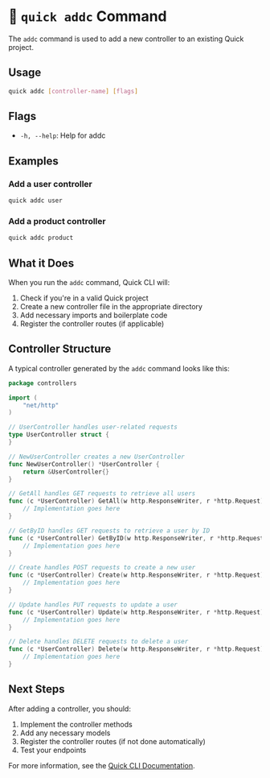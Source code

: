 # 🧩 `quick addc` Command

The `addc` command is used to add a new controller to an existing Quick project.

## Usage

```bash
quick addc [controller-name] [flags]
```

## Flags

- `-h, --help`: Help for addc

## Examples

### Add a user controller

```bash
quick addc user
```

### Add a product controller

```bash
quick addc product
```

## What it Does

When you run the `addc` command, Quick CLI will:

1. Check if you're in a valid Quick project
2. Create a new controller file in the appropriate directory
3. Add necessary imports and boilerplate code
4. Register the controller routes (if applicable)

## Controller Structure

A typical controller generated by the `addc` command looks like this:

```go
package controllers

import (
	"net/http"
)

// UserController handles user-related requests
type UserController struct {
}

// NewUserController creates a new UserController
func NewUserController() *UserController {
	return &UserController{}
}

// GetAll handles GET requests to retrieve all users
func (c *UserController) GetAll(w http.ResponseWriter, r *http.Request) {
	// Implementation goes here
}

// GetByID handles GET requests to retrieve a user by ID
func (c *UserController) GetByID(w http.ResponseWriter, r *http.Request) {
	// Implementation goes here
}

// Create handles POST requests to create a new user
func (c *UserController) Create(w http.ResponseWriter, r *http.Request) {
	// Implementation goes here
}

// Update handles PUT requests to update a user
func (c *UserController) Update(w http.ResponseWriter, r *http.Request) {
	// Implementation goes here
}

// Delete handles DELETE requests to delete a user
func (c *UserController) Delete(w http.ResponseWriter, r *http.Request) {
	// Implementation goes here
}
```

## Next Steps

After adding a controller, you should:

1. Implement the controller methods
2. Add any necessary models
3. Register the controller routes (if not done automatically)
4. Test your endpoints

For more information, see the [Quick CLI Documentation](../README.md).
